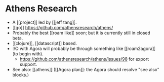 # Athens Research

- A [[project]] led by [[jeff tang]].
- [[go]] https://github.com/athensresearch/athens/
- Probably the best [[roam like]] soon; but it is currently still in closed beta.
- [[clojure]], [[datascript]] based.
- I/O with Agora will probably be through something like [[roam2agora]] (to begin with).
   - https://github.com/athensresearch/athens/issues/98 for export support.
- See also: [[athens]] ([[Agora plan]]: the Agora should resolve "see also" blocks.)


